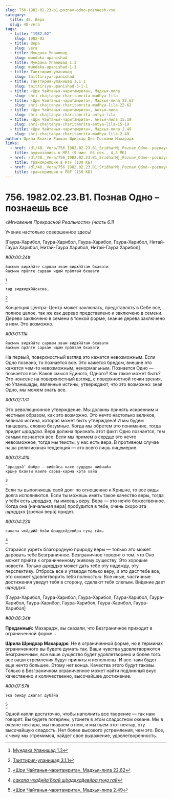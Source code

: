 ```yaml
---
slug: 756-1982-02-23-b1-poznav-odno-poznaesh-vse
category:
  title: 48. Вера
  slug: 48-vera
tags:
  - title: "1982.02"
    slug: 1982-02
  - title: Вера
    slug: vera
  - title: Мундака Упанишад
    slug: mundaka-upanishad
  - title: Мундака Упанишад 1.3
    slug: mundaka-upanishad-1-3
  - title: Таиттирия-упанишад
    slug: taittiriya-upanishad
  - title: Таиттирия-упанишад 3.1.1
    slug: taittiriya-upanishad-3-1-1
  - title: «Шри Чайтанья-чаритамрита», Мадхья-лила
    slug: shri-chajtanya-charitamrita-madhya-lila
  - title: «Шри Чайтанья-чаритамрита», Мадхья-лила 22.62
    slug: shri-chajtanya-charitamrita-madhya-lila-22-62
  - title: «Шри Чайтанья-чаритамрита», Антья-лила
    slug: shri-chajtanya-charitamrita-antya-lila
  - title: «Шри Чайтанья-чаритамрита», Антья-лила 15.19
    slug: shri-chajtanya-charitamrita-antya-lila-15-19
  - title: «Шри Чайтанья-чаритамрита», Мадхья-лила 2.49
    slug: shri-chajtanya-charitamrita-madhya-lila-2-49
author: Шрила Бхакти Ракшак Шридхар Дев-Госвами Махарадж
links:
  - href: /dl/48._Vera/756_1982.02.23.B1_SridharMj_Poznav_Odno--poznayesh_vse.mp3
    title: аудиозапись в MP3 (9 мин. 03 сек., 4,3 МБ)
  - href: /dl/48._Vera/756_1982.02.23.B1_SridharMj_Poznav_Odno--poznayesh_vse.rtf
    title: транскрипцию в RTF (100 КБ)
  - href: /dl/48._Vera/756_1982.02.23.B1_SridharMj_Poznav_Odno--poznayesh_vse.pdf
    title: транскрипцию в PDF (150 КБ)
---
```


# 756. 1982.02.23.B1. Познав Одно – познаешь все

*«Мгновения Прекрасной Реальности» (часть 6.1)*

Учение настолько совершенное здесь!

[Гаура-Харибол, Гаура-Харибол, Гаура-Харибол, Гаура-Харибол, Нитай-Гаура Харибол, Нитай-Гаура Харибол, Нитай-Гаура Харибол]

*#00:00:24#*

    йасмин виджн̃а̄те сарвам эвам виджн̃а̄там бхавати
    йасмин пра̄пте сарвам идам̇ пра̄птам̇ бхавати
[^_ftn1]

    тад виджиджн̃а̄сасва…
[^_ftn2]

Концепция Центра: Центр может заключать, представлять в Себе все, полное целое, так же как дерево представлено и заключено в семени. Дерево заключено в семени в тонкой форме, знание дерева заключено в нем. Это возможно.

*#00:01:11#*

    йасмин виджн̃а̄те сарвам эвам виджн̃а̄там бхавати
    йасмин пра̄пте сарвам идам̇ пра̄птам̇ бхавати

На первый, поверхностный взгляд это кажется невозможным. Если Одно познано, то познается все. Это кажется бредом, внешне это кажется чем-то невозможным, ненормальным. Познается Одно — познается все. Каков смысл Единого, Одного? Как такое может быть? Это нонсенс на поверхностный взгляд, с поверхностной точки зрения, но Упанишады, явленные истины, утверждают, что это возможно: зная Одно, мы можем знать все.

*#00:02:17#*

Это революционное утверждение. Мы должны принять искренним и честным образом, как это возможно. Это нечто настолько великое, великая истина, которая может быть утверждена! И мы будем танцевать, словно безумные. Когда мы обретем это понимание, тогда придет *шраддха*. Вера должна признать этот факт: Одно познается, тем самым познается все. Если мы примем в сердце это нечто невозможное, тогда мы теисты, у нас есть вера. В противном случае наша религиозная тенденция — это всего лишь лицемерие.

*#00:03:41#*

    ’ш́раддха̄’-ш́абде — виш́ва̄са кахе судр̣д̣ха ниш́чайа
    кр̣ш̣н̣е бхакти каиле сарва-карма кр̣та хайа
[^_ftn3]

Если ты выполняешь свой долг по отношению к Кришне, то все виды долга исполняются. Если ты можешь иметь такое качество веры, тогда у тебя есть *шраддха*, ты имеешь веру. Вера — это нечто божественное. Когда она [начальная вера] пробудится в тебе, очень скоро эта *шраддха* [зрелая вера] придет.

*#00:04:22#*

    сакала чха̄д̣ийа̄ бха̄и ш́раддха̄девӣра гун̣а га̄и…
[^_ftn4]

Старайся узреть благородную природу веры — только это может даровать тебе Безграничное. Безграничное говорит о том, что Оно может прийти к ограниченному живому существу. Это хорошие новости. Только *шраддха* может дать тебе эту надежду, эту перспективу. Отбрось все и утверди только веру, и это даст тебе все, это сможет удовлетворить тебя полностью. Все иные, частичные достижения уведут тебя в сторону, сделают тебя слепым. Ви́дение дает *шраддха*.

[Гаура-Харибол, Гаура-Харибол, Гаура-Харибол, Гаура-Харибол, Гаура-Харибол, Гаура-Харибол, Гаура-Харибол, Гаура-Харибол, Гаура-Харибол]

*#00:06:34#*

**Преданный:** Махарадж, вы сказали, что Безграничное приходит в ограниченной форме…

**Шрила Шридхар Махарадж:** Не в ограниченной форме, но в терминах ограниченного вы будете думать так. Ваши чувства удовлетворяются Безграничным, все ваше существо будет удовлетворено и более того: все ваши стремления будут приняты и исполнены. И все-таки будет еще нечто большее. Этому нет конца. Качества этого будут таковы. Только в Безграничном ограниченное может найти подлинный вкус качественно и количественно, высочайшее достижение.

*#00:07:57#*

    эка бинду джагат д̣уба̄йа
[^_ftn5]

Одной капли достаточно, чтобы наполнить все творение — так нам говорят. Вы будете потеряны, утонете в этом сладостном океане. Мы в океане нектара, мы плаваем в нем, и мы пьем этот нектар, эту высочайшую сладость. Нет более высокого устремления, чем это. Все, к чему мы стремимся, найдет свое выражение, удовлетворенность.



[^_ftn1]: [Мундака Упанишад 1.3](../notes/mundaka-upanishad/mundaka-upanishad-1-3.md)

[^_ftn2]: [Таиттирия-упанишад 3.1.1](../notes/taittiriya-upanishad/taittiriya-upanishad-3-1-1.md)

[^_ftn3]: [«Шри Чайтанья-чаритамрита», Мадхья-лила 22.62](../notes/shri-chajtanya-charitamrita-madhya-lila/shri-chajtanya-charitamrita-madhya-lila-22-62.md)

[^_ftn4]: [*сакала чха̄д̣ийа̄ бха̄и ш́раддха̄девӣра гун̣а га̄и*](../notes/shloka/sakala-chhadija-bhai-shraddhadevjora-guna.md)

[^_ftn5]: [«Шри Чайтанья-чаритамрита», Мадхья-лила 2.49](../notes/shri-chajtanya-charitamrita-madhya-lila/shri-chajtanya-charitamrita-madhya-lila-2-49.md)
